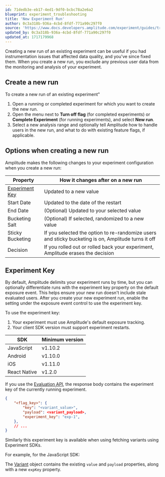 ```yaml
---
id: 71dedb3e-eb17-4ed1-9df0-bcbc78a2e6a2
blueprint: experiment_troubleshooting
title: 'New Experiment Run'
author: 0c3a318b-936a-4cbd-8fdf-771a90c297f0
source: 'https://www.docs.developers.amplitude.com/experiment/guides/troubleshooting/restarting-experiments/'
updated_by: 0c3a318b-936a-4cbd-8fdf-771a90c297f0
updated_at: 1717179968
---
```

Creating a new run of an existing experiment can be useful if you had instrumentation issues that affected data quality, and you've since fixed them. When you create a new run, you exclude any previous user data from the monitoring and analysis of your experiment.

## Create a new run

To create a new run of an existing experiment"

1. Open a running or completed experiment for which you want to create the new run.
2. Open the menu next to **Turn off flag** (for completed experiments) or **Complete Experiment** (for running experiments), and select **New run**.
3. Select a new analysis range and optionally tell Amplitude how to handle users in the new run, and what to do with existing feature flags, if applicable.

## Options when creating a new run

Amplitude makes the following changes to your experiment configuration when you create a new run:

| Property                          | How it changes after on a new run                                                                          |
| --------------------------------- | ------------------------------------------------------------------------------------------------------------- |
| [Experiment Key](#experiment-key) | Updated to a new value                                                                                        |
| Start Date                        | Updated to the date of the restart                                                                            |
| End Date                          | (Optional) Updated to your selected value                                                                     |
| Bucketing Salt                    | (Optional) If selected, randomized to a new value                                                             |
| Sticky Bucketing                  | If you selected the option to re-randomize users and sticky bucketing is on, Amplitude turns it off            |
| Decision                          | If you rolled out or rolled back your experiment, Amplitude erases the decision                   |

## Experiment Key

By default, Amplitude delimits your experiment runs by time, but you can optionally differentiate runs with the experiment key property on the default exposure event. This helps ensure your new run doesn't include stale evaluated users. After you create your new experiment run, enable the setting under the exposure event control to use the experiment key.

To use the experiment key: 

1. Your experiment must use Amplitude's default exposure tracking.
2. Your client SDK version must support experiment restarts.

| SDK          | Minimum version |
| ------------ | --------------- |
| JavaScript   | v1.10.2          |
| Android      | v1.10.0         |
| iOS          | v1.11.0         |
| React Native | v1.2.0          |

If you use the [Evaluation API](/docs/apis/experiment/experiment-evaluation-api), the response body contains the experiment key of the currently running experiment.

```json
{
    "<flag_key>": {
        "key": "<variant_value>",
        "payload": <variant_payload>,
        "experiment_key": "exp-1",
    },
    // ...
}
```

Similarly this experiment key is available when using fetching variants using Experiment SDKs.

For example, for the JavaScript SDK:

The [Variant](/docs/sdks/experiment-sdks/experiment-javascript#variant) object contains the existing `value` and `payload` properties, along with a new `expKey` property.
